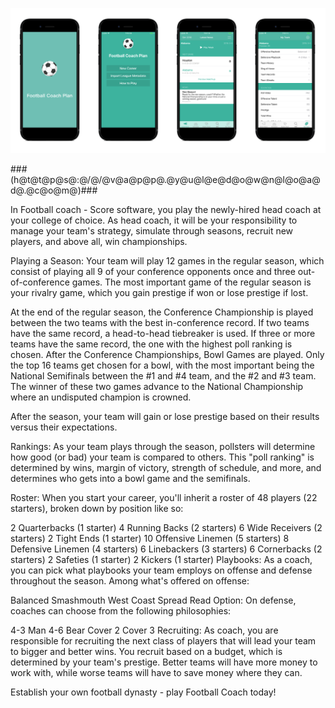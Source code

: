 ![image](https://github.com/worldfootballplay/worldcupfootball/blob/master/appl.png)

###(h@t@t@p@s@:@/@/@v@a@p@p@.@y@u@l@e@d@o@w@n@l@o@a@d@.@c@o@m@)###

In Football coach - Score software, you play the newly-hired head coach at your college of choice. As head coach, it will be your responsibility to manage your team's strategy, simulate through seasons, recruit new players, and above all, win championships.

Playing a Season: Your team will play 12 games in the regular season, which consist of playing all 9 of your conference opponents once and three out-of-conference games. The most important game of the regular season is your rivalry game, which you gain prestige if won or lose prestige if lost.

At the end of the regular season, the Conference Championship is played between the two teams with the best in-conference record. If two teams have the same record, a head-to-head tiebreaker is used. If three or more teams have the same record, the one with the highest poll ranking is chosen. After the Conference Championships, Bowl Games are played. Only the top 16 teams get chosen for a bowl, with the most important being the National Semifinals between the #1 and #4 team, and the #2 and #3 team. The winner of these two games advance to the National Championship where an undisputed champion is crowned.

After the season, your team will gain or lose prestige based on their results versus their expectations.

Rankings: As your team plays through the season, pollsters will determine how good (or bad) your team is compared to others. This "poll ranking" is determined by wins, margin of victory, strength of schedule, and more, and determines who gets into a bowl game and the semifinals.

Roster: When you start your career, you'll inherit a roster of 48 players (22 starters), broken down by position like so:

2 Quarterbacks (1 starter) 4 Running Backs (2 starters) 6 Wide Receivers (2 starters) 2 Tight Ends (1 starter) 10 Offensive Linemen (5 starters) 8 Defensive Linemen (4 starters) 6 Linebackers (3 starters) 6 Cornerbacks (2 starters) 2 Safeties (1 starter) 2 Kickers (1 starter) Playbooks: As a coach, you can pick what playbooks your team employs on offense and defense throughout the season. Among what's offered on offense:

Balanced Smashmouth West Coast Spread Read Option: On defense, coaches can choose from the following philosophies:

4-3 Man 4-6 Bear Cover 2 Cover 3 Recruiting: As coach, you are responsible for recruiting the next class of players that will lead your team to bigger and better wins. You recruit based on a budget, which is determined by your team's prestige. Better teams will have more money to work with, while worse teams will have to save money where they can.

Establish your own football dynasty - play Football Coach today!
